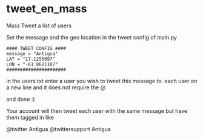 # tweet_en_mass
Mass Tweet a list of users

Set the message and the geo location in the tweet config of main.py

```
#### TWEET CONFIG ####
message = "Antigua"
LAT = "17.1255097"
LON = "-61.8621107"
######################
```

in the users.txt enter a user you wish to tweet this message to.
each user on a new line and it does not require the @

and done :)


Your account will then tweet each user with the same message but have them tagged in like

@twitter Antigua
@twittersupport Antigua
